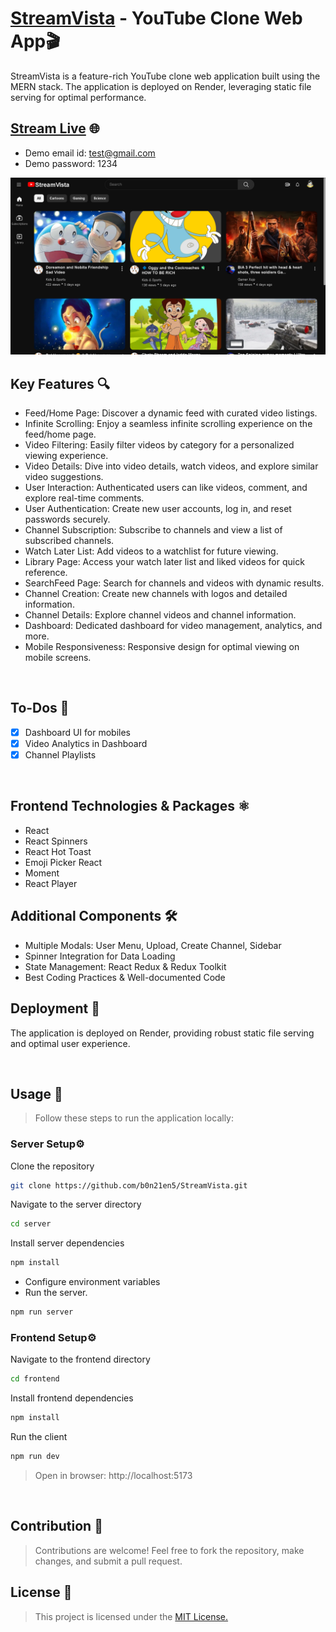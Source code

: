 # <a target="_blank" href="https://stream-vista.onrender.com" rel="noopener noreferrer">StreamVista</a> - YouTube Clone Web App🎬
StreamVista is a feature-rich YouTube clone web application built using the MERN stack. The application is deployed on Render, leveraging static file serving for optimal performance.

## <a target="_blank" href="https://stream-vista.onrender.com" rel="noopener noreferrer">Stream Live</a> 🌐
* Demo email id: test@gmail.com
* Demo password: 1234

![](https://github.com/b0n21en5/StreamVista/blob/main/frontend/src/assets/stream-vista.png)

## Key Features 🔍
- Feed/Home Page: Discover a dynamic feed with curated video listings. 
- Infinite Scrolling: Enjoy a seamless infinite scrolling experience on the feed/home page.
- Video Filtering: Easily filter videos by category for a personalized viewing experience.
- Video Details: Dive into video details, watch videos, and explore similar video suggestions.
- User Interaction: Authenticated users can like videos, comment, and explore real-time comments.
- User Authentication: Create new user accounts, log in, and reset passwords securely.
- Channel Subscription: Subscribe to channels and view a list of subscribed channels.
- Watch Later List: Add videos to a watchlist for future viewing.
- Library Page: Access your watch later list and liked videos for quick reference.
- SearchFeed Page: Search for channels and videos with dynamic results.
- Channel Creation: Create new channels with logos and detailed information.
- Channel Details: Explore channel videos and channel information.
- Dashboard: Dedicated dashboard for video management, analytics, and more.
- Mobile Responsiveness: Responsive design for optimal viewing on mobile screens.
<br />

## To-Dos 📝
- [x] Dashboard UI for mobiles
- [x] Video Analytics in Dashboard
- [x] Channel Playlists

<br />

## Frontend Technologies & Packages ⚛️
- React
- React Spinners
- React Hot Toast
- Emoji Picker React
- Moment
- React Player
  
## Additional Components 🛠️
- Multiple Modals: User Menu, Upload, Create Channel, Sidebar
- Spinner Integration for Data Loading
- State Management: React Redux & Redux Toolkit
- Best Coding Practices & Well-documented Code

## Deployment 🚀
The application is deployed on Render, providing robust static file serving and optimal user experience.

<br />

## Usage 🚦
> Follow these steps to run the application locally:

### Server Setup⚙️
Clone the repository
```bash
git clone https://github.com/b0n21en5/StreamVista.git
```
Navigate to the server directory
```bash
cd server
```
Install server dependencies
```bash
npm install
```
* Configure environment variables
* Run the server.
```bash
npm run server
```


### Frontend Setup⚙️
Navigate to the frontend directory
  ```bash
cd frontend
```
Install frontend dependencies
```bash
npm install
```
Run the client
```bash
npm run dev
```
> Open in browser: http://localhost:5173

<br />

## Contribution 🤝
> Contributions are welcome! Feel free to fork the repository, make changes, and submit a pull request.

## License 📄
> This project is licensed under the <a href="https://github.com/b0n21en5/StreamVista/blob/main/LICENSE">MIT License.</a>
